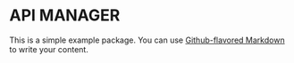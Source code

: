 # API MANAGER

This is a simple example package. You can use
[Github-flavored Markdown](https://guides.github.com/features/mastering-markdown/)
to write your content.